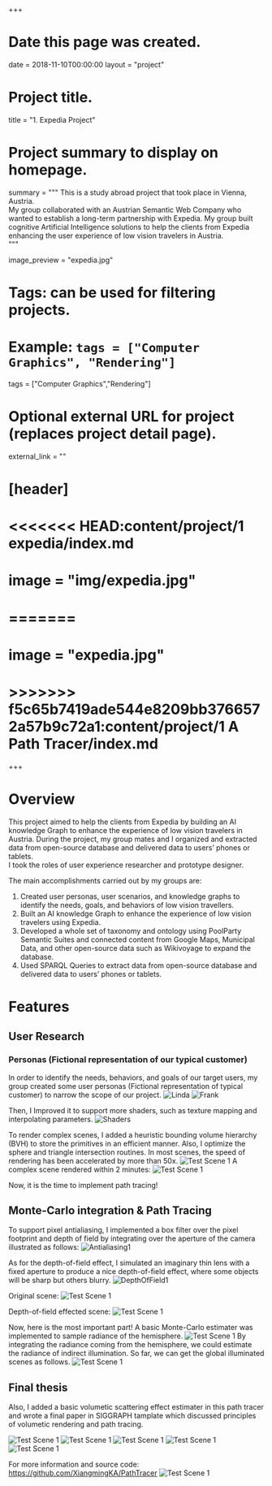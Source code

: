 +++
# Date this page was created.
date = 2018-11-10T00:00:00
layout = "project"

# Project title.
title = "1. Expedia Project"

# Project summary to display on homepage.
summary = """
This is a study abroad project that took place in Vienna, Austria. <br>
My group collaborated with an Austrian Semantic Web Company who wanted to establish a long-term partnership with Expedia. My group built cognitive Artificial Intelligence solutions to help the clients from Expedia enhancing the user experience of low vision travelers in Austria.<br>
 """
 
image_preview = "expedia.jpg"

# Tags: can be used for filtering projects.
# Example: `tags = ["Computer Graphics", "Rendering"]`
tags = ["Computer Graphics","Rendering"]

# Optional external URL for project (replaces project detail page).
external_link = ""

# [header]
# <<<<<<< HEAD:content/project/1 expedia/index.md

# image = "img/expedia.jpg"
# =======
# image = "expedia.jpg"
# >>>>>>> f5c65b7419ade544e8209bb3766572a57b9c72a1:content/project/1 A Path Tracer/index.md

+++

# Overview
This project aimed to help the clients from Expedia by building an AI knowledge Graph to enhance the experience of low vision travelers in Austria. During the project, my group mates and I organized and extracted data from open-source database and delivered data to users’ phones or tablets.<br>
I took the roles of user experience researcher and prototype designer. <br>

The main accomplishments carried out by my groups are: <br>
1. Created user personas, user scenarios, and knowledge graphs to identify the needs, goals, and behaviors of low vision travellers. 
2. Built an AI knowledge Graph to enhance the experience of low vision travelers using Expedia. <br>
3. Developed a whole set of taxonomy and ontology using PoolParty Semantic Suites and connected content from Google Maps, Municipal Data, and other open-source data such as Wikivoyage to expand the database.<br>
4. Used SPARQL Queries to extract data from open-source database and delivered data to users’ phones or tablets.

# Features
## User Research

### Personas (Fictional representation of our typical customer)

In order to identify the needs, behaviors, and goals of our target users, my group created some user personas (Fictional representation of typical customer) to narrow the scope of our project. 
![Linda](img/Linda.png)
![Frank](img/Frank.png)

Then, I Improved it to support more shaders, such as texture mapping and interpolating parameters.
![Shaders](img/Shaders.jpg)

To render complex scenes, I added a heuristic bounding volume hierarchy (BVH) to store the primitives in an efficient manner. Also, I optimize the sphere and triangle intersection routines. In most scenes, the speed of rendering has been accelerated by more than 50x.
![Test Scene 1](img/BVH.jpg)
A complex scene rendered within 2 minutes:
![Test Scene 1](img/Scene2-Test5.jpg)

Now, it is the time to implement path tracing!

## Monte-Carlo integration & Path Tracing

To support pixel antialiasing, I implemented a box filter over the pixel footprint and depth of field by integrating over the aperture of the camera illustrated as follows:
![Antialiasing1](img/Antialiasing1.jpg)

As for the depth-of-field effect, I simulated an imaginary thin lens with a fixed aperture to produce a nice depth-of-field effect, where some objects will be sharp but others blurry.
![DepthOfField1](img/DepthOfField1.jpg)

Original scene:
![Test Scene 1](img/Scene2-Test4.jpg)

Depth-of-field effected scene:
![Test Scene 1](img/DepthOfField.jpg)

Now, here is the most important part! 
A basic Monte-Carlo estimater was implemented to sample radiance of the hemisphere.
![Test Scene 1](img/PathTracing.jpg)
By integrating the radiance coming from the hemisphere, we could estimate the radiance of indirect illumination. So far, we can get the global illuminated scenes as follows.
![Test Scene 1](img/PathTracing2.jpg)

## Final thesis

Also, I added a basic volumetic scattering effect estimater in this path tracer and wrote a final paper in SIGGRAPH tamplate which discussed principles of volumetic rendering and path tracing.

![Test Scene 1](img/Final1.jpg)
![Test Scene 1](img/Final2.jpg)
![Test Scene 1](img/Final3.jpg)
![Test Scene 1](img/Final4.jpg)
![Test Scene 1](img/Final5.jpg)

For more information and source code: https://github.com/XiangmingKA/PathTracer
![Test Scene 1](img/Scene-Test4.jpg)

